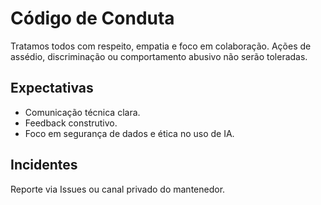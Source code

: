 # Código de Conduta

Tratamos todos com respeito, empatia e foco em colaboração. Ações de assédio, discriminação ou comportamento abusivo não serão toleradas.

## Expectativas
- Comunicação técnica clara.
- Feedback construtivo.
- Foco em segurança de dados e ética no uso de IA.

## Incidentes
Reporte via Issues ou canal privado do mantenedor.
